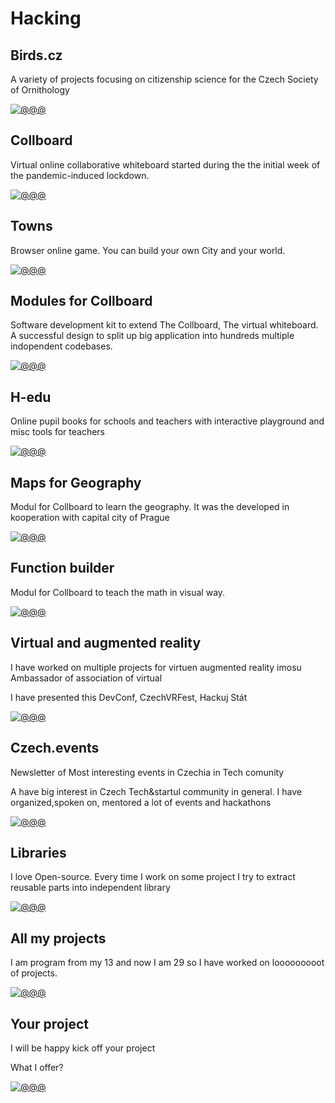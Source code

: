 # Hacking

<!-- TODO: !!! Enhance texts https://www.deepl.com/write -->
<!-- Note: In this file there are all URLs which will be converted into the hacking cases components -->

## Birds.cz

<!-- [🛰] Tags: `Maps` -->

A variety of projects focusing on citizenship science for the Czech Society of
Ornithology

<!--
TODO: More about
Feeders
-->

[![@@@](/public/projects/paths/bird.svg)](#)

<!--[![@@@](/public/projects/Pavol_Hejn_birds_3eee9b48-0331-462d-b11d-367626cf028c.png)](#)-->

## Collboard

Virtual online collaborative whiteboard started during the the initial week of the
pandemic-induced lockdown.

<!-- [🛰] Tags: `Real time app` -->

[![@@@](/public/projects/whiteboard.png)](#)

## Towns

Browser online game. You can build your own City and your world.

<!-- [🛰] Tags: `WebGL` -->

[![@@@](/public/projects/towns.jpg)](https://towns.cz/)

## Modules for Collboard

Software development kit to extend The Collboard, The virtual whiteboard.
A successful design to split up big application into hundreds multiple indopendent codebases.

[![@@@](/public/projects/geometry-on-board.png)](https://github.com/collboard/modules-sdk)

## H-edu

Online pupil books for schools and teachers with interactive playground and misc tools for teachers

[![@@@](/public/projects/hedu-screenshot.png)](https://www.h-edu.cz/)

## Maps for Geography

Modul for Collboard to learn the geography. It was the developed in kooperation with capital city of Prague

[![@@@](/public/projects/geography-in-collboard.png)](https://github.com/collboard/map)

## Function builder

Modul for Collboard to teach the math in visual way.

<!--TODO: create study cases of topics I worked on, graphs, fractals,...-->

[![@@@](/public/projects/collboard-function-builder-blank-dark.png)](https://github.com/collboard/function-builder)

## Virtual and augmented reality

I have worked on multiple projects for virtuen augmented reality imosu Ambassador of association of virtual

I have presented this
DevConf, CzechVRFest, Hackuj Stát

[![@@@](/public/projects/drawing-in-vr.png)](#!!!)

<!--
![@@@](/public/projects/webvr.jpg)
-->

## Czech.events

Newsletter of
Most interesting events in Czechia in Tech comunity

A have big interest in Czech Tech&startul community in general.
I have organized,spoken on, mentored a lot of events and hackathons

[![@@@](/public/projects/czechevents-screenshot.png)](https://czech.events/)

## Libraries

I love Open-source.
Every time I work on some project I try to extract reusable parts into independent library

[![@@@](/public/projects/xyzt.png)](https://github.com/hejny?tab=repositories)

<!--
TODO: Allow links in links
I am working on several OpenSource libraries like
[vector library xyzt](https://github.com/hejny/xyzt),
[locating apps in your system](https://github.com/hejny/locate-app),
[waitasecond to supercharge the promises](https://github.com/hejny/waitasecond),
[trimming from all 4 directions](https://github.com/hejny/spacetrim),
[working with destroyable objects](https://github.com/hejny/destroyable)
[or see my GitHub repositories](https://github.com/hejny?tab=repositories).
-->

## All my projects

I am program from my 13 and now I am 29 so I have worked on looooooooot of projects.

[![@@@](/public/projects/all-projects.png)](https://pavolhejny.com/documents/projects.html)

## Your project

I will be happy kick off your project

What I offer?

[![@@@](/public/projects/placeholder.png)](https://pavolhejny.com/documents/projects.html)

<!--
TODO:
## All my talks

![@@@](/public/projects/placeholder.png)

-->

<!--
TODO: Maybe add SigmaStamp project/hacking

-->
